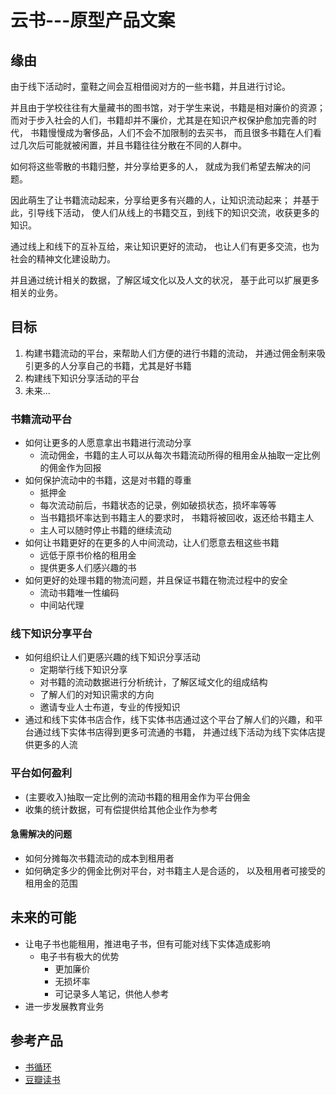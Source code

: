 # 云书---原型产品文案

## 缘由

由于线下活动时，童鞋之间会互相借阅对方的一些书籍，并且进行讨论。

并且由于学校往往有大量藏书的图书馆，对于学生来说，书籍是相对廉价的资源；
而对于步入社会的人们，书籍却并不廉价，尤其是在知识产权保护愈加完善的时代，
书籍慢慢成为奢侈品，人们不会不加限制的去买书，
而且很多书籍在人们看过几次后可能就被闲置，并且书籍往往分散在不同的人群中。

如何将这些零散的书籍归整，并分享给更多的人，
就成为我们希望去解决的问题。

因此萌生了让书籍流动起来，分享给更多有兴趣的人，让知识流动起来；
并基于此，引导线下活动，
使人们从线上的书籍交互，到线下的知识交流，收获更多的知识。

通过线上和线下的互补互给，来让知识更好的流动，
也让人们有更多交流，也为社会的精神文化建设助力。

并且通过统计相关的数据，了解区域文化以及人文的状况，
基于此可以扩展更多相关的业务。

## 目标

1. 构建书籍流动的平台，来帮助人们方便的进行书籍的流动，
并通过佣金制来吸引更多的人分享自己的书籍，尤其是好书籍
2. 构建线下知识分享活动的平台
3. 未来...

### 书籍流动平台

- 如何让更多的人愿意拿出书籍进行流动分享
    + 流动佣金，书籍的主人可以从每次书籍流动所得的租用金从抽取一定比例的佣金作为回报
- 如何保护流动中的书籍，这是对书籍的尊重
    + 抵押金
    + 每次流动前后，书籍状态的记录，例如破损状态，损坏率等等
    + 当书籍损坏率达到书籍主人的要求时，
    书籍将被回收，返还给书籍主人
    + 主人可以随时停止书籍的继续流动
- 如何让书籍更好的在更多的人中间流动，让人们愿意去租这些书籍
    + 远低于原书价格的租用金
    + 提供更多人们感兴趣的书
- 如何更好的处理书籍的物流问题，并且保证书籍在物流过程中的安全
    + 流动书籍唯一性编码
    + 中间站代理

### 线下知识分享平台

- 如何组织让人们更感兴趣的线下知识分享活动
    + 定期举行线下知识分享
    + 对书籍的流动数据进行分析统计，了解区域文化的组成结构
    + 了解人们的对知识需求的方向
    + 邀请专业人士布道，专业的传授知识
- 通过和线下实体书店合作，线下实体书店通过这个平台了解人们的兴趣，和平台通过线下实体书店得到更多可流通的书籍，
并通过线下活动为线下实体店提供更多的人流

### 平台如何盈利

- (主要收入)抽取一定比例的流动书籍的租用金作为平台佣金
- 收集的统计数据，可有偿提供给其他企业作为参考

#### 急需解决的问题

- 如何分摊每次书籍流动的成本到租用者
- 如何确定多少的佣金比例对平台，对书籍主人是合适的，
以及租用者可接受的租用金的范围

## 未来的可能

- 让电子书也能租用，推进电子书，但有可能对线下实体造成影响
    + 电子书有极大的优势
        - 更加廉价
        - 无损坏率
        - 可记录多人笔记，供他人参考
- 进一步发展教育业务

## 参考产品
- [书循环](http://book.hustonline.net/)
- [豆瓣读书](https://book.douban.com/)
